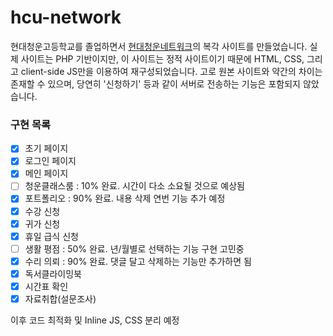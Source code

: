 # hcu-network
현대청운고등학교를 졸업하면서 [현대청운네트워크](https://hcuhs.kr)의 복각 사이트를 만들었습니다. 실제 사이트는 PHP 기반이지만, 이 사이트는 정적 사이트이기 때문에 HTML, CSS, 그리고 client-side JS만을 이용하여 재구성되었습니다. 고로 원본 사이트와 약간의 차이는 존재할 수 있으며, 당연히 '신청하기' 등과 같이 서버로 전송하는 기능은 포함되지 않았습니다.

### 구현 목록
- [x] 초기 페이지
- [x] 로그인 페이지
- [x] 메인 페이지
- [ ] 청운클래스룸 : 10% 완료. 시간이 다소 소요될 것으로 예상됨
- [x] 포트폴리오 : 90% 완료. 내용 삭제 연번 기능 추가 예정
- [x] 수강 신청
- [x] 귀가 신청
- [x] 휴일 급식 신청
- [ ] 생활 평점 : 50% 완료. 년/월별로 선택하는 기능 구현 고민중
- [x] 수리 의뢰 : 90% 완료. 댓글 달고 삭제하는 기능만 추가하면 됨
- [x] 독서클라이밍북
- [x] 시간표 확인
- [x] 자료취합(설문조사)

이후 코드 최적화 및 Inline JS, CSS 분리 예정
